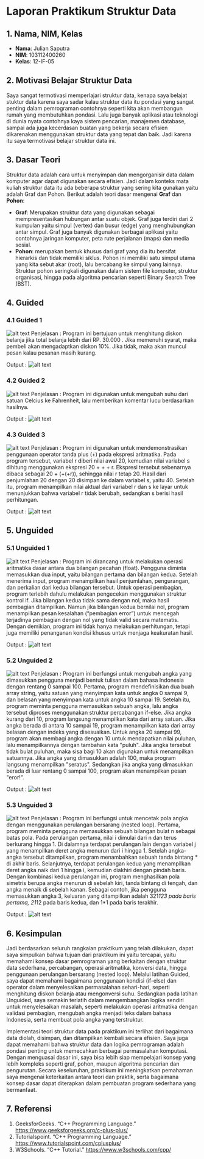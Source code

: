 # Laporan Praktikum Struktur Data

## 1. Nama, NIM, Kelas
- **Nama**: Julian Saputra
- **NIM**: 103112400260
- **Kelas**: 12-IF-05

## 2. Motivasi Belajar Struktur Data
Saya sangat termotivasi memperlajari struktur data, kenapa saya belajat stuktur data karena saya sadar kalau struktur data itu pondasi yang sangat penting dalam pemrograman contohnya seperti kita akan membangun rumah yang membutuhkan pondasi. Lalu juga banyak aplikasi atau teknologi di dunia nyata contohnya kaya sistem pencarian, manajemen database, sampai ada juga kecerdasan buatan yang bekerja secara efisien dikarenakan menggunakan struktur data yang tepat dan baik. Jadi karena itu saya termotivasi belajar struktur data ini.

## 3. Dasar Teori
Struktur data adalah cara untuk menyimpan dan mengorganisir data dalam komputer agar dapat digunakan secara efisien. Jadi dalam konteks mata kuliah struktur data itu ada beberapa struktur yang sering kita gunakan yaitu adalah Graf dan Pohon. Berikut adalah teori dasar mengenai **Graf** dan **Pohon**:

- **Graf**: Merupakan struktur data yang digunakan sebagai mempresentasikan hubungan antar suatu objek. Graf juga terdiri dari 2 kumpulan yaitu simpul (vertex) dan busur (edge) yang menghubungkan antar simpul. Graf juga banyak digunakan berbagai aplikasi yaitu contohnya jaringan komputer, peta rute perjalanan (maps) dan media sosial.
- **Pohon**: merupakan bentuk khusus dari graf yang dia itu bersifat hierarkis dan tidak memiliki siklus. Pohon ini memiliki satu simpul utama yang kita sebut akar (root), lalu bercabang ke simpul yang lainnya. Struktur pohon seringkali digunakan dalam sistem file komputer, struktur organisasi, hingga pada algoritma pencarian seperti Binary Search Tree (BST).

## 4. Guided
### 4.1 Guided 1
![alt text](Screenshots/image.png)
Penjelasan : Program ini bertujuan untuk menghitung diskon belanja jika total belanja lebih dari RP. 30.000 . Jika memenuhi syarat, maka pembeli akan mengadaptkan diskon 10%. Jika tidak, maka akan muncul pesan kalau pesanan masih kurang.

Output :
![alt text](Screenshots/image-1.png)

### 4.2 Guided 2
![alt text](Screenshots/image-2.png)
Penjelasan : Program ini digunakan untuk mengubah suhu dari satuan Celcius ke Fahrenheit, lalu memberikan komentar lucu berdasarkan hasilnya.

Output : 
![alt text](Screenshots/image-3.png)

### 4.3 Guided 3
![alt text](Screenshots/image-4.png)
Penjelasan : Program ini digunakan untuk mendemonstrasikan penggunaan operator tanda plus (+) pada ekspresi aritmatika. Pada program tersebut, variabel r diberi nilai awal 20, kemudian nilai variabel s dihitung menggunakan ekspresi 20 + + + r. Ekspresi tersebut sebenarnya dibaca sebagai 20 + (+(+r)), sehingga nilai r tetap 20. Hasil dari penjumlahan 20 dengan 20 disimpan ke dalam variabel s, yaitu 40. Setelah itu, program menampilkan nilai aktual dari variabel r dan s ke layar untuk menunjukkan bahwa variabel r tidak berubah, sedangkan s berisi hasil perhitungan.

Output : 
![alt text](Screenshots/image-5.png)

## 5. Unguided
### 5.1 Unguided 1
![alt text](Screenshots/image-6.png)
Penjelasan : Program ini dirancang untuk melakukan operasi aritmatika dasar antara dua bilangan pecahan (float). Pengguna diminta memasukkan dua input, yaitu bilangan pertama dan bilangan kedua. Setelah menerima input, program menampilkan hasil penjumlahan, pengurangan, dan perkalian dari kedua bilangan tersebut. Untuk operasi pembagian, program terlebih dahulu melakukan pengecekan menggunakan struktur kontrol if. Jika bilangan kedua tidak sama dengan nol, maka hasil pembagian ditampilkan. Namun jika bilangan kedua bernilai nol, program menampilkan pesan kesalahan (“pembagian error”) untuk mencegah terjadinya pembagian dengan nol yang tidak valid secara matematis. Dengan demikian, program ini tidak hanya melakukan perhitungan, tetapi juga memiliki penanganan kondisi khusus untuk menjaga keakuratan hasil.

Output : 
![alt text](Screenshots/image-7.png)

### 5.2 Unguided 2
![alt text](Screenshots/image-8.png)
Penjelasan : Program ini berfungsi untuk mengubah angka yang dimasukkan pengguna menjadi bentuk tulisan dalam bahasa Indonesia dengan rentang 0 sampai 100. Pertama, program mendefinisikan dua buah array string, yaitu satuan yang menyimpan kata untuk angka 0 sampai 9, dan belasan yang menyimpan kata untuk angka 10 sampai 19. Setelah itu, program meminta pengguna memasukkan sebuah angka, lalu angka tersebut diproses menggunakan struktur percabangan if-else. Jika angka kurang dari 10, program langsung menampilkan kata dari array satuan. Jika angka berada di antara 10 sampai 19, program menampilkan kata dari array belasan dengan indeks yang disesuaikan. Untuk angka 20 sampai 99, program akan membagi angka dengan 10 untuk mendapatkan nilai puluhan, lalu menampilkannya dengan tambahan kata "puluh". Jika angka tersebut tidak bulat puluhan, maka sisa bagi 10 akan digunakan untuk menampilkan satuannya. Jika angka yang dimasukkan adalah 100, maka program langsung menampilkan "seratus". Sedangkan jika angka yang dimasukkan berada di luar rentang 0 sampai 100, program akan menampilkan pesan "eror!".

Output : 
![alt text](Screenshots/image-9.png)

### 5.3 Unguided 3
![alt text](Screenshots/image-10.png)
Penjelasan : Program ini berfungsi untuk mencetak pola angka dengan menggunakan perulangan bersarang (nested loop). Pertama, program meminta pengguna memasukkan sebuah bilangan bulat n sebagai batas pola. Pada perulangan pertama, nilai i dimulai dari n dan terus berkurang hingga 1. Di dalamnya terdapat perulangan lain dengan variabel j yang menampilkan deret angka menurun dari i hingga 1. Setelah angka-angka tersebut ditampilkan, program menambahkan sebuah tanda bintang * di akhir baris. Selanjutnya, terdapat perulangan kedua yang menampilkan deret angka naik dari 1 hingga i, kemudian diakhiri dengan pindah baris. Dengan kombinasi kedua perulangan ini, program menghasilkan pola simetris berupa angka menurun di sebelah kiri, tanda bintang di tengah, dan angka menaik di sebelah kanan. Sebagai contoh, jika pengguna memasukkan angka 3, keluaran yang ditampilkan adalah 321*123 pada baris pertama, 21*12 pada baris kedua, dan 1*1 pada baris terakhir.

Output : 
![alt text](Screenshots/image-11.png)

## 6. Kesimpulan
Jadi berdasarkan seluruh rangkaian praktikum yang telah dilakukan, dapat saya simpulkan bahwa tujuan dari praktikum ini yaitu tercapai, yaitu memahami konsep dasar pemrograman yang berkaitan dengan struktur data sederhana, percabangan, operasi aritmatika, konversi data, hingga penggunaan perulangan bersarang (nested loop). Melalui latihan Guided, saya dapat memahami bagaimana penggunaan kondisi (if-else) dan operator dalam menyelesaikan permasalahan sehari-hari, seperti menghitung diskon belanja atau mengonversi suhu. Sedangkan pada latihan Unguided, saya semakin terlatih dalam mengembangkan logika sendiri untuk menyelesaikan masalah, seperti melakukan operasi aritmatika dengan validasi pembagian, mengubah angka menjadi teks dalam bahasa Indonesia, serta membuat pola angka yang terstruktur.

Implementasi teori struktur data pada praktikum ini terlihat dari bagaimana data diolah, disimpan, dan ditampilkan kembali secara efisien. Saya juga dapat memahami bahwa struktur data dan logika pemrograman adalah pondasi penting untuk memecahkan berbagai permasalahan komputasi. Dengan menguasai dasar ini, saya bisa lebih siap mempelajari konsep yang lebih kompleks seperti graf, pohon, maupun algoritma pencarian dan pengurutan. Secara keseluruhan, praktikum ini meningkatkan pemahaman saya mengenai keterkaitan antara teori dan praktik, serta bagaimana konsep dasar dapat diterapkan dalam pembuatan program sederhana yang bermanfaat.

## 7. Referensi
1. GeeksforGeeks. “C++ Programming Language.” https://www.geeksforgeeks.org/c-plus-plus/
2. Tutorialspoint. “C++ Programming Language.” https://www.tutorialspoint.com/cplusplus/
3. W3Schools. “C++ Tutorial.” https://www.w3schools.com/cpp/